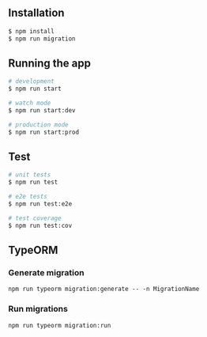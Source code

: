 ## Installation

```bash
$ npm install
$ npm run migration
```

## Running the app

```bash
# development
$ npm run start

# watch mode
$ npm run start:dev

# production mode
$ npm run start:prod
```

## Test

```bash
# unit tests
$ npm run test

# e2e tests
$ npm run test:e2e

# test coverage
$ npm run test:cov
```

## TypeORM

### Generate migration
```
npm run typeorm migration:generate -- -n MigrationName
```
### Run migrations

```
npm run typeorm migration:run
```
